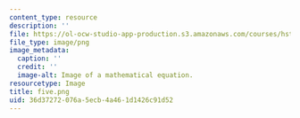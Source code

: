 ```yaml
---
content_type: resource
description: ''
file: https://ol-ocw-studio-app-production.s3.amazonaws.com/courses/hst-950j-biomedical-computing-fall-2010/36d37272076a5ecb4a461d1426c91d52_five.png
file_type: image/png
image_metadata:
  caption: ''
  credit: ''
  image-alt: Image of a mathematical equation.
resourcetype: Image
title: five.png
uid: 36d37272-076a-5ecb-4a46-1d1426c91d52
---
```

